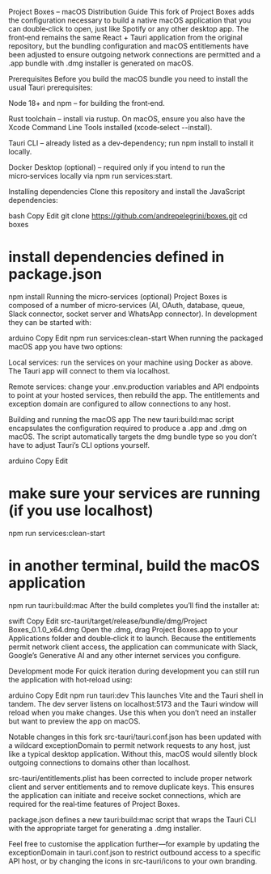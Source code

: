 Project Boxes – macOS Distribution Guide
This fork of Project Boxes adds the configuration necessary to build a native macOS application that you can double‑click to open, just like Spotify or any other desktop app. The front‑end remains the same React + Tauri application from the original repository, but the bundling configuration and macOS entitlements have been adjusted to ensure outgoing network connections are permitted and a .app bundle with .dmg installer is generated on macOS.

Prerequisites
Before you build the macOS bundle you need to install the usual Tauri prerequisites:

Node 18+ and npm – for building the front‑end.

Rust toolchain – install via rustup. On macOS, ensure you also have the Xcode Command Line Tools installed (xcode‑select --install).

Tauri CLI – already listed as a dev‑dependency; run npm install to install it locally.

Docker Desktop (optional) – required only if you intend to run the micro‑services locally via npm run services:start.

Installing dependencies
Clone this repository and install the JavaScript dependencies:

bash
Copy
Edit
git clone https://github.com/andrepelegrini/boxes.git
cd boxes
# install dependencies defined in package.json
npm install
Running the micro‑services (optional)
Project Boxes is composed of a number of micro‑services (AI, OAuth, database, queue, Slack connector, socket server and WhatsApp connector). In development they can be started with:

arduino
Copy
Edit
npm run services:clean-start
When running the packaged macOS app you have two options:

Local services: run the services on your machine using Docker as above. The Tauri app will connect to them via localhost.

Remote services: change your .env.production variables and API endpoints to point at your hosted services, then rebuild the app. The entitlements and exception domain are configured to allow connections to any host.

Building and running the macOS app
The new tauri:build:mac script encapsulates the configuration required to produce a .app and .dmg on macOS. The script automatically targets the dmg bundle type so you don’t have to adjust Tauri’s CLI options yourself.

arduino
Copy
Edit
# make sure your services are running (if you use localhost)
npm run services:clean-start
# in another terminal, build the macOS application
npm run tauri:build:mac
After the build completes you’ll find the installer at:

swift
Copy
Edit
src-tauri/target/release/bundle/dmg/Project Boxes_0.1.0_x64.dmg
Open the .dmg, drag Project Boxes.app to your Applications folder and double‑click it to launch. Because the entitlements permit network client access, the application can communicate with Slack, Google’s Generative AI and any other internet services you configure.

Development mode
For quick iteration during development you can still run the application with hot‑reload using:

arduino
Copy
Edit
npm run tauri:dev
This launches Vite and the Tauri shell in tandem. The dev server listens on localhost:5173 and the Tauri window will reload when you make changes. Use this when you don’t need an installer but want to preview the app on macOS.

Notable changes in this fork
src-tauri/tauri.conf.json has been updated with a wildcard exceptionDomain to permit network requests to any host, just like a typical desktop application. Without this, macOS would silently block outgoing connections to domains other than localhost.

src-tauri/entitlements.plist has been corrected to include proper network client and server entitlements and to remove duplicate keys. This ensures the application can initiate and receive socket connections, which are required for the real‑time features of Project Boxes.

package.json defines a new tauri:build:mac script that wraps the Tauri CLI with the appropriate target for generating a .dmg installer.

Feel free to customise the application further—for example by updating the exceptionDomain in tauri.conf.json to restrict outbound access to a specific API host, or by changing the icons in src-tauri/icons to your own branding.